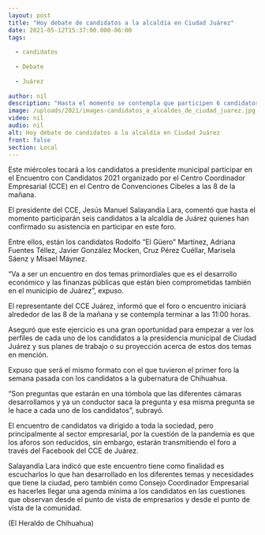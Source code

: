 ```yaml
---
layout: post
title: "Hoy debate de candidatos a la alcaldía en Ciudad Juárez"
date: 2021-05-12T15:37:00.000-06:00
tags:
  
  - candidatos
  
  - Debate
  
  - Juárez
  
author: nil
description: "Hasta el momento se contempla que participen 6 candidatos a la alcaldía de Juárez, quienes han confirmado su asistencia"
image: /uploads/2021/images-candidatos_a_alcaldes_de_ciudad_juarez.jpg
video: nil
audio: nil
alt: Hoy debate de candidatos a la alcaldía en Ciudad Juárez
front: false
section: Local
---
```


Este miércoles tocará a los candidatos a presidente municipal participar en el Encuentro con Candidatos 2021 organizado por el Centro Coordinador Empresarial (CCE) en el Centro de Convenciones Cibeles a las 8 de la mañana.

El presidente del CCE, Jesús Manuel Salayandía Lara, comentó que hasta el momento participarán seis candidatos a la alcaldía de Juárez quienes han confirmado su asistencia en participar en este foro.

Entre ellos, están los candidatos Rodolfo “El Güero” Martínez, Adriana Fuentes Téllez, Javier González Mocken, Cruz Pérez Cuéllar, Marisela Sáenz y Misael Máynez.

“Va a ser un encuentro en dos temas primordiales que es el desarrollo económico y las finanzas públicas que están bien comprometidas también en el municipio de Juárez”, expuso.

El representante del CCE Juárez, informó que el foro o encuentro iniciará alrededor de las 8 de la mañana y se contempla terminar a las 11:00 horas.

Aseguró que este ejercicio es una gran oportunidad para empezar a ver los perfiles de cada uno de los candidatos a la presidencia municipal de Ciudad Juárez y sus planes de trabajo o su proyección acerca de estos dos temas en mención.

Expuso que será el mismo formato con el que tuvieron el primer foro la semana pasada con los candidatos a la gubernatura de Chihuahua.

“Son preguntas que estarán en una tómbola que las diferentes cámaras desarrollamos y ya un conductor saca la pregunta y esa misma pregunta se le hace a cada uno de los candidatos”, subrayó.

El encuentro de candidatos va dirigido a toda la sociedad, pero principalmente al sector empresarial, por la cuestión de la pandemia es que los aforos son reducidos, sin embargo, estarán transmitiendo el foro a través del Facebook del CCE de Juárez.

Salayandía Lara indicó que este encuentro tiene como finalidad es escucharlos lo que han desarrollado en los diferentes temas y necesidades que tiene la ciudad, pero también como Consejo Coordinador Empresarial es hacerles llegar una agenda mínima a los candidatos en las cuestiones que observan desde el punto de vista de empresarios y desde el punto de vista de la comunidad.

(El Heraldo de Chihuahua)